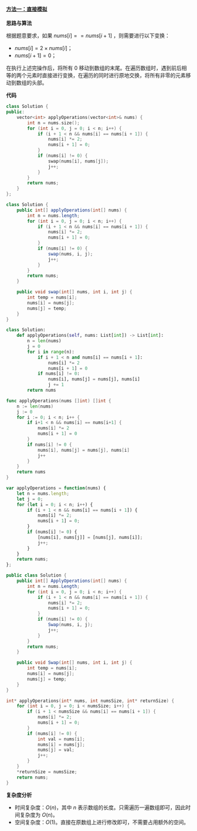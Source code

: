 #### [方法一：直接模拟](https://leetcode.cn/problems/apply-operations-to-an-array/solutions/2289491/dui-shu-zu-zhi-xing-cao-zuo-by-leetcode-vz70b/)

**思路与算法**

根据题意要求，如果 $nums[i] == nums[i + 1]$ ，则需要进行以下变换：

-   $nums[i] = 2 \times nums[i]$；
-   $nums[i + 1] = 0$；

在执行上述完操作后，将所有 $0$ 移动到数组的末尾。在遍历数组时，遇到前后相等的两个元素时直接进行变换，在遍历的同时进行原地交换，将所有非零的元素移动到数组的头部。

**代码**

```cpp
class Solution {
public:
    vector<int> applyOperations(vector<int>& nums) {
        int n = nums.size();
        for (int i = 0, j = 0; i < n; i++) {
            if (i + 1 < n && nums[i] == nums[i + 1]) {
                nums[i] *= 2;
                nums[i + 1] = 0;
            }
            if (nums[i] != 0) {
                swap(nums[i], nums[j]);
                j++;
            }
        }
        return nums;
    }
};
```

```java
class Solution {
    public int[] applyOperations(int[] nums) {
        int n = nums.length;
        for (int i = 0, j = 0; i < n; i++) {
            if (i + 1 < n && nums[i] == nums[i + 1]) {
                nums[i] *= 2;
                nums[i + 1] = 0;
            }
            if (nums[i] != 0) {
                swap(nums, i, j);
                j++;
            }
        }
        return nums;
    }

    public void swap(int[] nums, int i, int j) {
        int temp = nums[i];
        nums[i] = nums[j];
        nums[j] = temp;
    }
}
```

```python
class Solution:
    def applyOperations(self, nums: List[int]) -> List[int]:
        n = len(nums)
        j = 0
        for i in range(n):
            if i + 1 < n and nums[i] == nums[i + 1]:
                nums[i] *= 2
                nums[i + 1] = 0
            if nums[i] != 0:
                nums[i], nums[j] = nums[j], nums[i]
                j += 1
        return nums
```

```go
func applyOperations(nums []int) []int {
    n := len(nums)
    j := 0
    for i := 0; i < n; i++ {
        if i+1 < n && nums[i] == nums[i+1] {
            nums[i] *= 2
            nums[i + 1] = 0
        }
        if nums[i] != 0 {
            nums[i], nums[j] = nums[j], nums[i]
            j++
        }
    }
    return nums
}
```

```javascript
var applyOperations = function(nums) {
    let n = nums.length;
    let j = 0;
    for (let i = 0; i < n; i++) {
        if (i + 1 < n && nums[i] == nums[i + 1]) {
            nums[i] *= 2;
            nums[i + 1] = 0;
        }
        if (nums[i] != 0) {
            [nums[i], nums[j]] = [nums[j], nums[i]];
            j++;
        }
    }
    return nums;
};
```

```csharp
public class Solution {
    public int[] ApplyOperations(int[] nums) {
        int n = nums.Length;
        for (int i = 0, j = 0; i < n; i++) {
            if (i + 1 < n && nums[i] == nums[i + 1]) {
                nums[i] *= 2;
                nums[i + 1] = 0;
            }
            if (nums[i] != 0) {
                Swap(nums, i, j);
                j++;
            }
        }
        return nums;
    }

    public void Swap(int[] nums, int i, int j) {
        int temp = nums[i];
        nums[i] = nums[j];
        nums[j] = temp;
    }
}
```

```c
int* applyOperations(int* nums, int numsSize, int* returnSize) {
    for (int i = 0, j = 0; i < numsSize; i++) {
        if (i + 1 < numsSize && nums[i] == nums[i + 1]) {
            nums[i] *= 2;
            nums[i + 1] = 0;
        }
        if (nums[i] != 0) {
            int val = nums[i];
            nums[i] = nums[j];
            nums[j] = val; 
            j++;
        }
    }
    *returnSize = numsSize;
    return nums;
}
```

**复杂度分析**

-   时间复杂度：$O(n)$，其中 $n$ 表示数组的长度。只需遍历一遍数组即可，因此时间复杂度为 $O(n)$。
-   空间复杂度：$O(1)$。直接在原数组上进行修改即可，不需要占用额外的空间。
